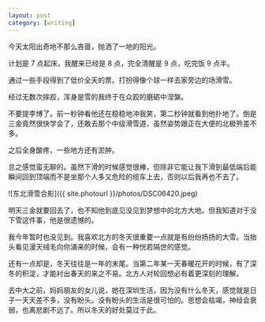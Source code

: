 ```yaml
---
layout: post
category: [writing]
---
```


今天太阳出奇地不那么吝啬，抛洒了一地的阳光。

计划是 7 点起床，我醒来已经是 8 点，完全清醒是 9 点，吃完饭 9 点半。

通过一些手段得到了低价全天的票。打扮得像个球一样去家旁边的场滑雪。

经过无数次摔跤，浑身是雪的我终于在众跤的磨砺中涅槃。

不要提李博了。前一秒钟看他还在稳稳地冲我笑，第二秒钟就看到他扑地了。倒是三金竟然很快学会了，还敢去那个中级滑雪道，虽然姿势跟正在大便的北极熊差不多。

之后全身酸疼，一些地方还有淤肿。

总之感觉蛮无聊的。虽然下滑的时候感觉很棒，但除非它能让我下滑到最低端后能瞬间回到顶端而不是坐那个人多又危险的缆车上去，否则以后我再也不去了。

![东北滑雪合影]({{ site.photourl }}/photos/DSC06420.jpeg)

明天三金就要回去了，也不知他到底见没见到梦想中的北方大地。但我知道对于没下雪这件事，他是很遗憾的。

我今年暂时也没见到。我喜欢北方的冬天很重要一点就是有纷纷扬扬的大雪。当抬头看见漫天绒毛向你涌来的时候，会有一种恍若隔世的感觉。

还有一点却是，冬天往往是一年的末尾。当第二年某一天春暖花开的时候，有了深冬的积淀，才能衬出春天的来之不易。北方人对轮回想必有着更深刻的理解。

去中大之前，妈妈朋友的女儿说，她在深圳生活，因为没有什么冬天，感觉就是日子一天天差不多，没有盼头。没有盼头的生活是很可怕的。思想会枯竭，神经会衰弱，也离悲剧不远了。所以冬天的好处莫过于此。
